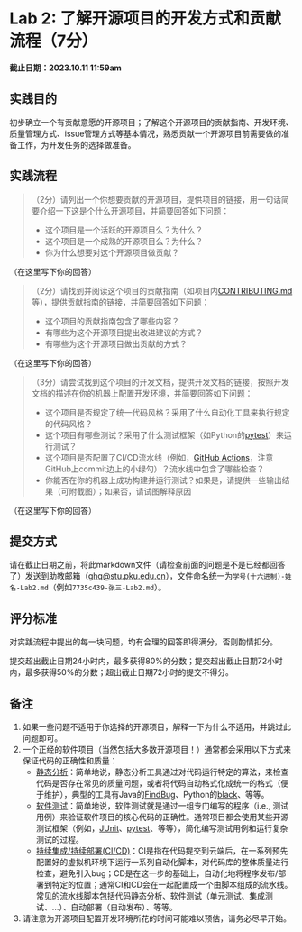 # Lab 2: 了解开源项目的开发方式和贡献流程（7分）

**截止日期：2023.10.11 11:59am**

## 实践目的

初步确立一个有贡献意愿的开源项目；了解这个开源项目的贡献指南、开发环境、质量管理方式、issue管理方式等基本情况，熟悉贡献一个开源项目前需要做的准备工作，为开发任务的选择做准备。

## 实践流程

> （2分）请列出一个你想要贡献的开源项目，提供项目的链接，用一句话简要介绍一下这是个什么开源项目，并简要回答如下问题：
>   - 这个项目是一个活跃的开源项目么？为什么？
>   - 这个项目是一个成熟的开源项目么？为什么？
>   - 你为什么想要对这个开源项目做贡献？

（在这里写下你的回答）

> （2分）请找到并阅读这个项目的贡献指南（如项目内[CONTRIBUTING.md](https://docs.github.com/en/communities/setting-up-your-project-for-healthy-contributions/setting-guidelines-for-repository-contributors)等），提供贡献指南的链接，并简要回答如下问题：
>   - 这个项目的贡献指南包含了哪些内容？
>   - 有哪些为这个开源项目提出改进建议的方式？
>   - 有哪些为这个开源项目做出贡献的方式？

（在这里写下你的回答）

> （3分）请尝试找到这个项目的开发文档，提供开发文档的链接，按照开发文档的描述在你的机器上配置开发环境，并简要回答如下问题：
>   - 这个项目是否规定了统一代码风格？采用了什么自动化工具来执行规定的代码风格？
>   - 这个项目有哪些测试？采用了什么测试框架（如Python的[pytest](https://docs.pytest.org/en/7.4.x/)）来运行测试？
>   - 这个项目是否配置了CI/CD流水线（例如，[GitHub Actions](https://docs.github.com/en/actions)，注意GitHub上commit边上的小绿勾）？流水线中包含了哪些检查？
>   - 你能否在你的机器上成功构建并运行测试？如果是，请提供一些输出结果（可附截图）；如果否，请试图解释原因

（在这里写下你的回答）

## 提交方式

请在截止日期之前，将此markdown文件（请检查前面的问题是不是已经都回答了）发送到助教邮箱（ghq@stu.pku.edu.cn），文件命名统一为`学号(十六进制)-姓名-Lab2.md`（例如`7735c439-张三-Lab2.md`）。

## 评分标准

对实践流程中提出的每一块问题，均有合理的回答即得满分，否则酌情扣分。

提交超出截止日期24小时内，最多获得80%的分数；提交超出截止日期72小时内，最多获得50%的分数；超出截止日期72小时的提交不得分。

## 备注

1. 如果一些问题不适用于你选择的开源项目，解释一下为什么不适用，并跳过此问题即可。
2. 一个正经的软件项目（当然包括大多数开源项目！）通常都会采用以下方式来保证代码的正确性和质量：
    - [静态分析](https://en.wikipedia.org/wiki/List_of_tools_for_static_code_analysis)：简单地说，静态分析工具通过对代码运行特定的算法，来检查代码是否存在常见的质量问题，或者将代码自动格式化成统一的格式（便于维护），典型的工具有Java的[FindBug](http://findbugs.sourceforge.net/)、Python的[black](https://black.readthedocs.io/en/stable/)、等等。
    - [软件测试](https://en.wikipedia.org/wiki/Software_testing)：简单地说，软件测试就是通过一组专门编写的程序（i.e., 测试用例）来验证软件项目的核心代码的正确性。通常项目都会使用某些开源测试框架（例如，[JUnit](https://junit.org/junit5/)、[pytest](https://docs.pytest.org/en/7.1.x/)、等等），简化编写测试用例和运行复杂测试的过程。
    - [持续集成/持续部署(CI/CD)](https://en.wikipedia.org/wiki/Continuous_integration)：CI是指在代码提交到云端后，在一系列预先配置好的虚拟机环境下运行一系列自动化脚本，对代码库的整体质量进行检查，避免引入bug；CD是在这一步的基础上，自动化地将程序发布/部署到特定的位置；通常CI和CD会在一起配置成一个由脚本组成的流水线。常见的流水线脚本包括代码静态分析、软件测试（单元测试、集成测试、...）、自动部署（自动发布）、等等。
3. 请注意为开源项目配置开发环境所花的时间可能难以预估，请务必尽早开始。
    

